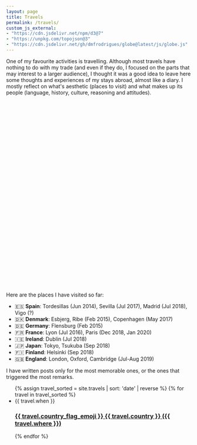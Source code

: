 ```yaml
---
layout: page
title: Travels
permalink: /travels/
custom_js_external:
- "https://cdn.jsdelivr.net/npm/d3@7"
- "https://unpkg.com/topojson@3"
- "https://cdn.jsdelivr.net/gh/dmfrodrigues/globe@latest/js/globe.js"
---
```


One of my favourite activities is travelling. Although most travels have nothing to do with my trade (and even if they do, I focused on the parts that may interest to a larger audience), I thought it was a good idea to leave here some thoughts and experiences of my stays abroad, almost like a diary. I mostly reflect on what's aesthetic (places to visit) and what makes up its people (language, history, culture, reasoning and attitudes).

<svg id="globe" class="globe center" viewBox="0 0 600 600"></svg>
<script>
window.addEventListener("load", async function(){
    const marker = await fetch("{{ site.baseurl }}/assets/marker.svg").then(r => r.text());

    let globe = new Globe("svg#globe", 600, marker);
    globe.rotation = [0, -10, 0];
    await globe.initialize();
    globe.setMarker(marker, 7.025, 21.7833);

    globe.nativeCountry("Portugal");
    globe.addLocation([-8.6291, 41.1579], "Porto", "native");

    {% for country in site.data.locations_visited.countries %}
        globe.highlightCountry("{{country.country}}");
        {% if country.link %}
            globe.addAnchor("{{country.country}}", "{{country.link}}");
        {% endif %}
    {% endfor %}

    {% for country in site.data.locations_visited.countries %}
        {% for city in country.cities %}
            globe.addLocation({{city.coordinates | jsonify}}, "{{city.city}}", "highlight");
        {% endfor %}
    {% endfor %}

    globe.enableDrag();
    globe.enableZoom();

    globe.registerRotation(10, 0.002);
});
</script>

Here are the places I have visited so far:

- 🇪🇸 **Spain**: Tordesillas (Jun 2014), Sevilla (Jul 2017), Madrid (Jul 2018), Vigo (?)
- 🇩🇰 **Denmark**: Esbjerg, Ribe (Feb 2015), Copenhagen (May 2017)
- 🇩🇪 **Germany**: Flensburg (Feb 2015)
- 🇫🇷 **France**: Lyon (Jul 2016), Paris (Dec 2018, Jan 2020)
- 🇮🇪 **Ireland**: Dublin (Jul 2018)
- 🇯🇵 **Japan**: Tokyo, Tsukuba (Sep 2018)
- 🇫🇮 **Finland**: Helsinki (Sep 2018)
- 🇬🇧 **England**: London, Oxford, Cambridge (Jul-Aug 2019)


I have written posts only for the most memorable ones, or the ones that triggered the most remarks.

<ul class="post-list">
    {% assign travel_sorted = site.travels | sort: 'date' | reverse %}
    {% for travel in travel_sorted %}
        <li>
            <span class="post-meta">{{ travel.when }}</span>
            <h3><a class="post-link" href="{{ travel.url }}">{{ travel.country_flag_emoji }} {{ travel.country }} ({{ travel.where }})</a></h3>
        </li>
    {% endfor %}
</ul>
